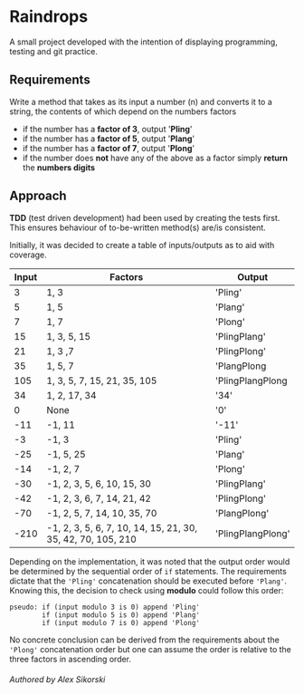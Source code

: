 # Raindrops

A small project developed with the intention of displaying programming, testing and git practice.

## Requirements

Write a method that takes as its input a number (n) and converts it to a string, the contents of which depend on the
numbers factors

- if the number has a **factor of 3**, output '**Pling**'
- if the number has a **factor of 5**, output '**Plang**'
- if the number has a **factor of 7**, output '**Plong**'
- if the number does **not** have any of the above as a factor simply **return** the **numbers digits**

## Approach

**TDD** (test driven development) had been used by creating the tests first. This ensures behaviour of to-be-written
method(s) are/is consistent.

Initially, it was decided to create a table of inputs/outputs as to aid with coverage.

|Input |Factors |Output |
--- | --- | ---
|3|1, 3|'Pling'|
|5|1, 5|'Plang'|
|7|1, 7|'Plong'|
|15|1, 3, 5, 15|'PlingPlang'|
|21|1, 3 ,7|'PlingPlong'
|35|1, 5, 7|'PlangPlong|
|105|1, 3, 5, 7, 15, 21, 35, 105|'PlingPlangPlong|
|34|1, 2, 17, 34 |'34'|
|0|None|'0'|
|-11|-1, 11|'-11'|
|-3|-1, 3|'Pling'|
|-25|-1, 5, 25|'Plang'|
|-14|-1, 2, 7|'Plong'|
|-30|-1, 2, 3, 5, 6, 10, 15, 30|'PlingPlang'|
|-42|-1, 2, 3, 6, 7, 14, 21, 42|'PlingPlong'|
|-70|-1, 2, 5, 7, 14, 10, 35, 70|'PlangPlong'|
|-210|-1, 2, 3, 5, 6, 7, 10, 14, 15, 21, 30, 35, 42, 70, 105, 210|'PlingPlangPlong'|

Depending on the implementation, it was noted that the output order would be determined by the sequential order
of ```if``` statements. The requirements dictate that the ```'Pling'``` concatenation should be executed
before ```'Plang'```. Knowing this, the decision to check using **modulo** could follow this order:

``` 
pseudo: if (input modulo 3 is 0) append 'Pling'
        if (input modulo 5 is 0) append 'Plang'
        if (input modulo 7 is 0) append 'Plong'
```

No concrete conclusion can be derived from the requirements about the ```'Plong'``` concatenation order but one can assume the order is relative to the three factors in ascending order.

###### Authored by Alex Sikorski
